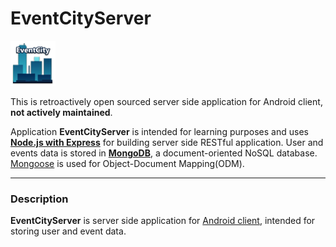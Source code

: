 # EventCityServer

![alt text][logo]

[logo]: https://github.com/Pl217/EventCity/blob/master/app/src/main/res/mipmap-hdpi/ic_launcher.png "EventCity logo"


This is retroactively open sourced server side application for Android client, **not actively maintained**.

Application **EventCityServer** is intended for learning purposes and uses [**Node.js with Express**](https://github.com/nodejs/node "Node.js repo") for building server side RESTful application. User and events data is stored in [**MongoDB**](https://github.com/mongodb/mongo "MongoDB repo"), a document-oriented NoSQL database. [Mongoose](https://github.com/Automattic/mongoose "Mongoose ODM") is used for Object-Document Mapping(ODM).

***
### Description

**EventCityServer** is server side application for [Android client](https://github.com/Pl217/EventCity "Android client"), intended for storing user and event data.
